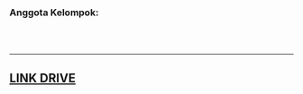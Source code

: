 <html lang="en">
<head>
    <meta charset="UTF-8">
    <meta http-equiv="X-UA-Compatible">
    <meta name="viewport" content="width=device-width, initial-scale=1.0">
    <title>Anggota Kelompok</title>
    <link rel="stylesheet" href="Style2.css">
    <link rel="icon" href="source/icon.jpg">
    <script src="script.js"></script>
</head>
<body class="kelompok">
    <div class="kelompok-box">
        <h3><span class="badge">Anggota Kelompok: </span></h3>
        <br>
        <script>
            mykelompok();
        </script>
        <br><hr>
        <a href="https://drive.google.com/drive/folders/194c4KAWoyfeP5BW7yxkiHuu1o58SZx6i?usp=sharing"><h2 class="link">LINK DRIVE</h2></a>
    </div>
</body>
</html>
